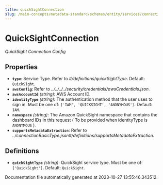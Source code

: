 ```yaml
---
title: quickSightConnection
slug: /main-concepts/metadata-standard/schemas/entity/services/connections/dashboard/quicksightconnection
---
```


# QuickSightConnection

*QuickSight Connection Config*

## Properties

- **`type`**: Service Type. Refer to *#/definitions/quickSightType*. Default: `QuickSight`.
- **`awsConfig`**: Refer to *../../../../security/credentials/awsCredentials.json*.
- **`awsAccountId`** *(string)*: AWS Account ID.
- **`identityType`** *(string)*: The authentication method that the user uses to sign in. Must be one of: `['IAM', 'QUICKSIGHT', 'ANONYMOUS']`. Default: `IAM`.
- **`namespace`** *(string)*: The Amazon QuickSight namespace that contains the dashboard IDs in this request ( To be provided when identityType is `ANONYMOUS` ).
- **`supportsMetadataExtraction`**: Refer to *../connectionBasicType.json#/definitions/supportsMetadataExtraction*.
## Definitions

- **`quickSightType`** *(string)*: QuickSight service type. Must be one of: `['QuickSight']`. Default: `QuickSight`.


Documentation file automatically generated at 2023-10-27 13:55:46.343512.
